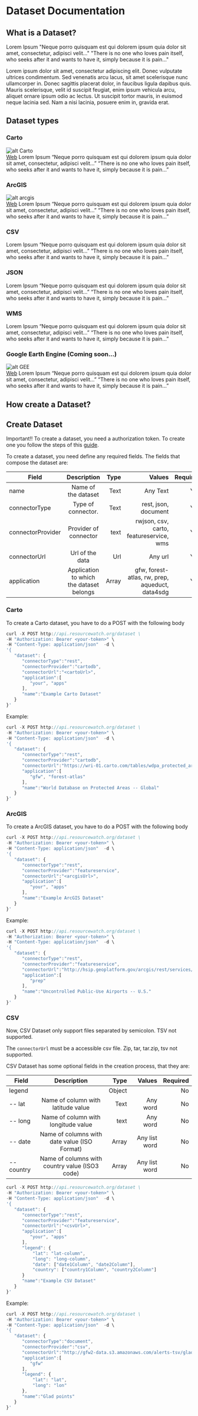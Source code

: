 Dataset Documentation
=======

What is a Dataset?
---------
Lorem Ipsum
"Neque porro quisquam est qui dolorem ipsum quia dolor sit amet, consectetur, adipisci velit..."
"There is no one who loves pain itself, who seeks after it and wants to have it, simply because it is pain..."

Lorem ipsum dolor sit amet, consectetur adipiscing elit. Donec vulputate ultrices condimentum. Sed venenatis arcu lacus, sit amet scelerisque nunc ullamcorper in. Donec sagittis placerat dolor, in faucibus ligula dapibus quis. Mauris scelerisque, velit id suscipit feugiat, enim ipsum vehicula arcu, aliquet ornare ipsum odio ac lectus. Ut suscipit tortor mauris, in euismod neque lacinia sed. Nam a nisi lacinia, posuere enim in, gravida erat.

Dataset types
-------
### Carto
![alt Carto](./carto.png)  
[Web](https://www.carto.com)
Lorem Ipsum “Neque porro quisquam est qui dolorem ipsum quia dolor sit amet, consectetur, adipisci velit…” “There is no one who loves pain itself, who seeks after it and wants to have it, simply because it is pain…”
### ArcGIS
![alt arcgis](https://www.arcgis.com/features/img/logo-esri.png)  
[Web](https://www.arcgis.com/features/index.html)
Lorem Ipsum “Neque porro quisquam est qui dolorem ipsum quia dolor sit amet, consectetur, adipisci velit…” “There is no one who loves pain itself, who seeks after it and wants to have it, simply because it is pain…”
### CSV
Lorem Ipsum “Neque porro quisquam est qui dolorem ipsum quia dolor sit amet, consectetur, adipisci velit…” “There is no one who loves pain itself, who seeks after it and wants to have it, simply because it is pain…”
### JSON
Lorem Ipsum “Neque porro quisquam est qui dolorem ipsum quia dolor sit amet, consectetur, adipisci velit…” “There is no one who loves pain itself, who seeks after it and wants to have it, simply because it is pain…”
### WMS
Lorem Ipsum “Neque porro quisquam est qui dolorem ipsum quia dolor sit amet, consectetur, adipisci velit…” “There is no one who loves pain itself, who seeks after it and wants to have it, simply because it is pain…”
### Google Earth Engine (Coming soon...)
![alt GEE](https://earthengine.google.com/static/images/GoogleEarthEngine_Grey_108.png)  
[Web](https://earthengine.google.com/)
Lorem Ipsum “Neque porro quisquam est qui dolorem ipsum quia dolor sit amet, consectetur, adipisci velit…” “There is no one who loves pain itself, who seeks after it and wants to have it, simply because it is pain…”


How create a Dataset?
-------
## Create Dataset
Important!! To create a dataset, you need a authorization token. To create one you follow the steps of this [guide](?page=authorization.md). 

To create a dataset, you need define any required fields. The fields that compose the dataset are:

| Field        | Description           | Type  | Values | Required |
| -------------     |:-------------:| -----:| -----:|  -----:|
| name              | Name of the dataset                       | Text  | Any Text | Yes
| connectorType     | Type of connector.                        | Text  | rest, json, document | Yes
| connectorProvider | Provider of connector                     | text  | rwjson, csv, carto, featureservice, wms | Yes
| connectorUrl      | Url of the data                           | Url   | Any url | Yes
| application       | Application to which the dataset belongs  | Array | gfw, forest-atlas, rw, prep, aqueduct, data4sdg | Yes

### Carto
To create a Carto dataset, you have to do a POST with the following body
``` javascript
curl -X POST http://api.resourcewatch.org/dataset \
-H "Authorization: Bearer <your-token>" \
-H "Content-Type: application/json"  -d \
'{  
   "dataset": {  
      "connectorType":"rest", 
      "connectorProvider":"cartodb", 
      "connectorUrl":"<cartoUrl>", 
      "application":[  
         "your", "apps" 
      ], 
      "name":"Example Carto Dataset" 
   } 
}'
```

Example:
``` javascript
curl -X POST http://api.resourcewatch.org/dataset \
-H "Authorization: Bearer <your-token>" \
-H "Content-Type: application/json"  -d \
'{  
   "dataset": {  
      "connectorType":"rest",
      "connectorProvider":"cartodb",
      "connectorUrl":"https://wri-01.carto.com/tables/wdpa_protected_areas/table",
      "application":[  
         "gfw", "forest-atlas"
      ],
      "name":"World Database on Protected Areas -- Global"
   }
}'
```

### ArcGIS
To create a ArcGIS dataset, you have to do a POST with the following body
``` javascript
curl -X POST http://api.resourcewatch.org/dataset \
-H "Authorization: Bearer <your-token>" \
-H "Content-Type: application/json"  -d \
'{  
   "dataset": {  
      "connectorType":"rest", 
      "connectorProvider":"featureservice", 
      "connectorUrl":"<arcgisUrl>", 
      "application":[  
         "your", "apps" 
      ], 
      "name":"Example ArcGIS Dataset" 
   } 
}'
```

Example:
``` javascript
curl -X POST http://api.resourcewatch.org/dataset \
-H "Authorization: Bearer <your-token>" \
-H "Content-Type: application/json"  -d \
'{  
   "dataset": {  
      "connectorType":"rest",
      "connectorProvider":"featureservice",
      "connectorUrl":"http://hsip.geoplatform.gov/arcgis/rest/services/HSIP_Public/TransportationAir/MapServer/1?f=pjson",
      "application":[  
         "prep"
      ],
      "name":"Uncontrolled Public-Use Airports -- U.S."
   }
}'
```

### CSV
Now, CSV Dataset only support files separated by semicolon. TSV not supported.

The `connectorUrl` must be a accessible csv file. Zip, tar, tar.zip, tsv not supported.

CSV Dataset has some optional fields in the creation process, that they are:

| Field             | Description                               | Type  | Values | Required |
| -------------     |:-----------------------------------------:| -----:| -----:|  -----:|
| legend            |                                                   | Object|  | No
| -- lat           | Name of column with latitude value                | Text  | Any word | No
| -- long          | Name of column with longitude value               | text  | Any word | No
| -- date          | Name of columns with date value (ISO Format)      | Array | Any list word | No
| -- country       | Name of columns with country value (ISO3 code)    | Array | Any list word | No



``` javascript
curl -X POST http://api.resourcewatch.org/dataset \
-H "Authorization: Bearer <your-token>" \
-H "Content-Type: application/json"  -d \
'{  
   "dataset": {  
      "connectorType":"rest", 
      "connectorProvider":"featureservice", 
      "connectorUrl":"<csvUrl>", 
      "application":[  
         "your", "apps" 
      ], 
      "legend": {
          "lat": "lat-column",
          "long": "long-column",
          "date": ["date1Column", "date2Column"],
          "country": ["country1Column", "country2Column"]
      }
      "name":"Example CSV Dataset" 
   } 
}'
```

Example:
``` javascript
curl -X POST http://api.resourcewatch.org/dataset \
-H "Authorization: Bearer <your-token>" \
-H "Content-Type: application/json"  -d \
'{  
   "dataset": {  
      "connectorType":"document",
      "connectorProvider":"csv",
      "connectorUrl":"http://gfw2-data.s3.amazonaws.com/alerts-tsv/glad_headers.csv",
      "application":[  
         "gfw"
      ],
      "legend": {
          "lat": "lat",
          "long": "lon"
      },
      "name":"Glad points"
   }
}'
```

